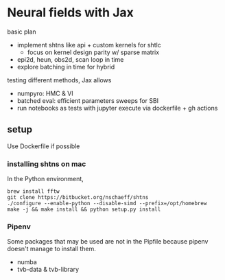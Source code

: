 # Neural fields with Jax

basic plan

- implement shtns like api + custom kernels for shtlc
  - focus on kernel design parity w/ sparse matrix
- epi2d, heun, obs2d, scan loop in time
- explore batching in time for hybrid

testing different methods, Jax allows

- numpyro: HMC & VI
- batched eval: efficient parameters sweeps for SBI
- run notebooks as tests with jupyter execute via dockerfile + gh actions

## setup

Use Dockerfile if possible 

### installing shtns on mac

In the Python environment,
```
brew install fftw
git clone https://bitbucket.org/nschaeff/shtns
./configure --enable-python --disable-simd --prefix=/opt/homebrew
make -j && make install && python setup.py install
```

### Pipenv

Some packages that may be used are not in the Pipfile because pipenv
doesn't manage to install them.

- numba
- tvb-data & tvb-library

